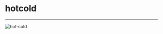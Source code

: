 # hotcold

<hr>

![hot-cold](https://user-images.githubusercontent.com/66878884/137616056-cd5ea46b-c790-4625-8da1-d9947b0ceb29.jpg)
